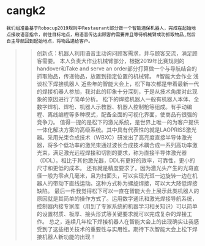 # cangk2
    我们组准备基于Robocup2019规则中Restaurant部分做一个智能酒保机器人，完成在起始地点接收语音指令，前往目标地点，用语音传达出顾客的需要并且等待机械臂成功抓取物品,然后自主导航回到起始地点，将物品递给客户。
>>创新点：机器人利用语音主动询问顾客需求，并与顾客交流，满足顾客需要。
本人负责大作业机械臂部分，根据2019年比赛规则的handover和Take and serve an order部分打算做一个与导航结合的抓取物品，传递物品，放置到指定位置的机械臂。
#智能大会作业
                                                         浅谈松下焊接机器人
    近些年的智能大会上，松下每次都是带着最新一代的焊接机器人参加，我对此的印象十分深刻，于是从技术角度对此现象的原因进行了简单分析。
松下的焊接机器人一般有机器人本体、全数字焊机、焊枪、机器人示教器、机器人控制枪等组成。有手动编程、离线编程等多种模式，配备全面的可视化界面，使商品有很强的竞争力。
    值得一提的是松下的激光系统，是世界上唯一的为客户提供一体化解决方案的高级系统。其中具有代表性的就是LAOPRISS激光器。采用光束合成技术（WBXC）研发出了高亮度直接半导体激光器，将多个低功率的激光束通过波长合成技术耦合成一系列高功率激光束，满足激光远程焊接和切割的要求，称为直接半导体激光器（DDL）。相比于其他激光器，DDL有更好的效率，可靠性，更小的尺寸和更低的成本。
    还有就是精度要求了。因为激光头产生的光斑直径一般为零点几毫米，且为扫面头，可以实现光斑一边旋转一边在机器人的带动下直线运动。这种方式称为螺旋焊接，可以大大降低焊接缺陷。
    最后一件我觉得松下可以一直在智能大会上展示此类机器人的原因就是其简单的操作方式了。运用数字通讯和激光焊接导航系统，控制器内接专家库（用到了专家系统的机器学习相关知识）可以简单的设置材质、板厚、接头形式等关键要求就可以完成复杂的焊接工作。
    总之，连续几年松下焊接机器人在智能大会上的出现确实让我感受到了这些相关技术的重要性与实用性。期待下次智能大会上松下焊接机器人新功能的出现！
